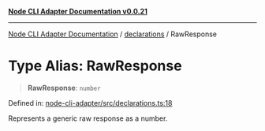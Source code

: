 [**Node CLI Adapter Documentation v0.0.21**](../../README.md)

***

[Node CLI Adapter Documentation](../../modules.md) / [declarations](../README.md) / RawResponse

# Type Alias: RawResponse

> **RawResponse**: `number`

Defined in: [node-cli-adapter/src/declarations.ts:18](https://github.com/stonemjs/node-cli-adapter/blob/8aa5733b805725e9383f05513594f3738beb3cb2/src/declarations.ts#L18)

Represents a generic raw response as a number.
